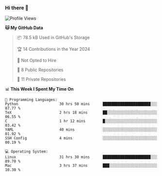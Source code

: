 ### Hi there 👋

<!--
**huayuan4396/huayuan4396** is a ✨ _special_ ✨ repository because its `README.md` (this file) appears on your GitHub profile.

Here are some ideas to get you started:

- 🔭 I’m currently working on ...
- 🌱 I’m currently learning ...
- 👯 I’m looking to collaborate on ...
- 🤔 I’m looking for help with ...
- 💬 Ask me about ...
- 📫 How to reach me: ...
- 😄 Pronouns: ...
- ⚡ Fun fact: ...
-->

<!--START_SECTION:waka-->
![Profile Views](http://img.shields.io/badge/Profile%20Views-0-blue)

**🐱 My GitHub Data** 

> 📦 78.5 kB Used in GitHub's Storage 
 > 
> 🏆 14 Contributions in the Year 2024
 > 
> 🚫 Not Opted to Hire
 > 
> 📜 8 Public Repositories 
 > 
> 🔑 11 Private Repositories 
 > 
📊 **This Week I Spent My Time On** 

```text
💬 Programming Languages: 
Python                   30 hrs 50 mins      ██████████████████████░░░   87.77 % 
TeX                      2 hrs 18 mins       ██░░░░░░░░░░░░░░░░░░░░░░░   06.55 % 
C                        1 hr 12 mins        █░░░░░░░░░░░░░░░░░░░░░░░░   03.42 % 
YAML                     40 mins             ░░░░░░░░░░░░░░░░░░░░░░░░░   01.92 % 
SSH Config               4 mins              ░░░░░░░░░░░░░░░░░░░░░░░░░   00.19 % 

💻 Operating System: 
Linux                    31 hrs 30 mins      ██████████████████████░░░   89.70 % 
Mac                      3 hrs 37 mins       ███░░░░░░░░░░░░░░░░░░░░░░   10.30 % 
```


<!--END_SECTION:waka-->
